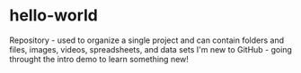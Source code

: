 # hello-world
Repository - used to organize a single project and can contain folders and files, images, videos, spreadsheets, and data sets
I'm new to GitHub - going throught the intro demo to learn something new!
